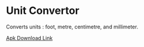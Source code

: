 # Unit Convertor
Converts units : foot, metre, centimetre, and millimeter.

[Apk Download Link](https://github.com/kaustubhsuryakantdeshpande/Unit-Convertor/blob/master/Unit%20Convertor.apk)
